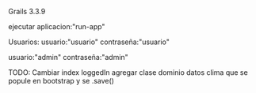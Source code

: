 Grails 3.3.9

ejecutar aplicacion:"run-app"

Usuarios:
usuario:"usuario"
contraseña:"usuario"

usuario:"admin"
contraseña:"admin"

TODO:
Cambiar index loggedIn
agregar clase dominio datos clima que se popule en bootstrap y se .save()
